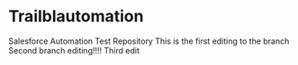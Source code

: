 # Trailblautomation
Salesforce Automation Test Repository
This is the first editing to the branch
Second branch editing!!!!
Third edit